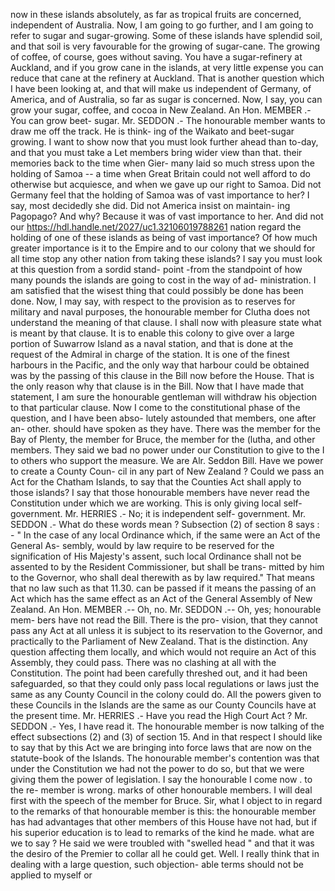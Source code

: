 now in these islands absolutely, as far as tropical fruits are concerned, independent of Australia. Now, I am going to go further, and I am going to refer to sugar and sugar-growing. Some of these islands have splendid soil, and that soil is very favourable for the growing of sugar-cane. The growing of coffee, of course, goes without saving. You have a sugar-refinery at Auckland, and if you grow cane in the islands, at very little expense you can reduce that cane at the refinery at Auckland. That is another question which I have been looking at, and that will make us independent of Germany, of America, and of Australia, so far as sugar is concerned. Now, I say, you can grow your sugar, coffee, and cocoa in New Zealand. An Hon. MEMBER .- You can grow beet- sugar. Mr. SEDDON .- The honourable member wants to draw me off the track. He is think- ing of the Waikato and beet-sugar growing. I want to show now that you must look further ahead than to-day, and that you must take a Let members bring wider view than that. their memories back to the time when Gier- many laid so much stress upon the holding of Samoa -- a time when Great Britain could not well afford to do otherwise but acquiesce, and when we gave up our right to Samoa. Did not Germany feel that the holding of Samoa was of vast importance to her? I say, most decidedly she did. Did not America insist on maintain- ing Pagopago? And why? Because it was of vast importance to her. And did not our https://hdl.handle.net/2027/uc1.32106019788261 nation regard the holding of one of these islands as being of vast importance? Of how much greater importance is it to the Empire and to our colony that we should for all time stop any other nation from taking these islands? I say you must look at this question from a sordid stand- point -from the standpoint of how many pounds the islands are going to cost in the way of ad- ministration. I am satisfied that the wisest thing that could possibly be done has been done. Now, I may say, with respect to the provision as to reserves for military and naval purposes, the honourable member for Clutha does not understand the meaning of that clause. I shall now with pleasure state what is meant by that clause. It is to enable this colony to give over a large portion of Suwarrow Island as a naval station, and that is done at the request of the Admiral in charge of the station. It is one of the finest harbours in the Pacific, and the only way that harbour could be obtained was by the passing of this clause in the Bill now before the House. That is the only reason why that clause is in the Bill. Now that I have made that statement, I am sure the honourable gentleman will withdraw his objection to that particular clause. Now I come to the constitutional phase of the question, and I have been abso- lutely astounded that members, one after an- other. should have spoken as they have. There was the member for the Bay of Plenty, the member for Bruce, the member for the (lutha, and other members. They said we bad no power under our Constitution to give to the I to others who support the measure. We are Alr. Seddon Bill. Have we power to create a County Coun- cil in any part of New Zealand ? Could we pass an Act for the Chatham Islands, to say that the Counties Act shall apply to those islands? I say that those honourable members have never read the Constitution under which we are working. This is only giving local self- government. Mr. HERRIES .- No; it is independent self- government. Mr. SEDDON .- What do these words mean ? Subsection (2) of section 8 says : - " In the case of any local Ordinance which, if the same were an Act of the General As- sembly, would by law require to be reserved for the signification of His Majesty's assent, such local Ordinance shall not be assented to by the Resident Commissioner, but shall be trans- mitted by him to the Governor, who shall deal therewith as by law required." That means that no law such as that 11.30. can be passed if it means the passing of an Act which has the same effect as an Act of the General Assembly of New Zealand. An Hon. MEMBER .-- Oh, no. Mr. SEDDON .-- Oh, yes; honourable mem- bers have not read the Bill. There is the pro- vision, that they cannot pass any Act at all unless it is subject to its reservation to the Governor, and practically to the Parliament of New Zealand. That is the distinction. Any question affecting them locally, and which would not require an Act of this Assembly, they could pass. There was no clashing at all with the Constitution. The point had been carefully threshed out, and it had been safeguarded, so that they could only pass local regulations or laws just the same as any County Council in the colony could do. All the powers given to these Councils in the Islands are the same as our County Councils have at the present time. Mr. HERRIES .- Have you read the High Court Act ? Mr. SEDDON .- Yes, I have read it. The honourable member is now talking of the effect subsections (2) and (3) of section 15. And in that respect I should like to say that by this Act we are bringing into force laws that are now on the statute-book of the Islands. The honourable member's contention was that under the Constitution we had not the power to do so, but that we were giving them the power of legislation. I say the honourable I come now . to the re- member is wrong. marks of other honourable members. I will deal first with the speech of the member for Bruce. Sir, what I object to in regard to the remarks of that honourable member is this: the honourable member has had advantages that other members of this House have not had, but if his superior education is to lead to remarks of the kind he made. what are we to say ? He said we were troubled with "swelled head " and that it was the desiro of the Premier to collar all he could get. Well. I really think that in dealing with a large question, such objection- able terms should not be applied to myself or 